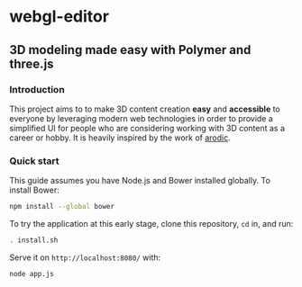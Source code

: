 # webgl-editor

## 3D modeling made easy with Polymer and three.js

### Introduction

This project aims to to make 3D content creation **easy** and **accessible** to
everyone by leveraging modern web technologies in order to provide a simplified
UI for people who are considering working with 3D content as a career or hobby.
It is heavily inspired by the work of [arodic](https://github.com/arodic).

### Quick start

This guide assumes you have Node.js and Bower installed globally. To install
Bower:

```sh
npm install --global bower
```

To try the application at this early stage, clone this repository, `cd` in, and
run:

```sh
. install.sh
```

Serve it on `http://localhost:8080/` with:

```sh
node app.js
```
